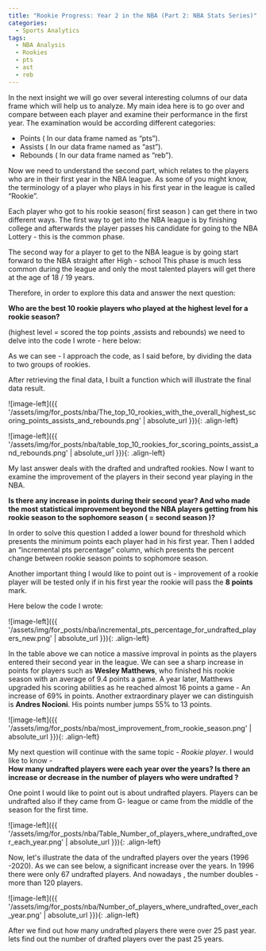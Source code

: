 ```yaml
---
title: "Rookie Progress: Year 2 in the NBA (Part 2: NBA Stats Series)"
categories:
  - Sports Analytics
tags:
  - NBA Analysis
  - Rookies
  - pts
  - ast
  - reb
---
```


In the next insight we will go over several interesting columns of our data frame which will help us to analyze. My main idea here is to go over and compare between each player and examine their performance in the first year. The examination would be according different categories:
* Points ( In our data frame named  as “pts”).
* Assists  ( In our data frame named  as “ast”).
* Rebounds ( In our data frame named  as “reb”).

Now we need to understand the second part, which relates to the players who are in their first year in the NBA league. As some of you might know, the terminology of a player who plays in his first year in the league is called “Rookie”.

Each player who got to his rookie season( first season ) can get there in two different ways. The first way to get into the NBA league is by finishing college and afterwards the player passes his candidate for going to the NBA Lottery - this is the common phase.

The second way for a player to get to the NBA league is by going start forward to the NBA straight after High - school This  phase is much less common during the league and only the most talented players will get there at the age of 18 / 19 years.

Therefore, in order to explore this data and answer the next question:

**Who are the best 10 rookie players who played at the highest level for a rookie season?** 

(highest level  = scored the top points ,assists and rebounds) we need to delve into the code I wrote - here below:



<script src="https://gist.github.com/AnalyticsForPleasure/c9c94cb946242195cafc7e8d80d8ee01.js"></script>


As we can see - I approach the code, as I said before, by dividing the data to two groups of rookies.


After retrieving the final data, I built a function which will illustrate the final data result.


<script src="https://gist.github.com/AnalyticsForPleasure/1bd847d7e07fa37480965d1e20822e7e.js"></script>




![image-left]({{ '/assets/img/for_posts/nba/The_top_10_rookies_with_the_overall_highest_scoring_points_assists_and_rebounds.png' | absolute_url }}){: .align-left}



![image-left]({{ '/assets/img/for_posts/nba/table_top_10_rookies_for_scoring_points_assist_and_rebounds.png' | absolute_url }}){: .align-left}



My last answer deals with the drafted and undrafted rookies. Now I want to examine the improvement of the players in their second year playing in the NBA. 

**Is there any increase in points during their second year? And who made the most statistical improvement beyond the NBA players getting from his rookie season to the sophomore season (  = second season )?**

In order to solve this question I added a lower bound for threshold which presents the minimum points each player had in his first year.
Then I added an “incremental pts percentage” column, which presents the percent change between  rookie season points to sophomore season.

Another important thing I would like to point out is - improvement of a rookie player will be tested only if in his first year the rookie will pass the **8 points** mark. 

Here below the code I wrote:


<script src="https://gist.github.com/AnalyticsForPleasure/655f5599e4b2850ab0e737cfa9bc13c2.js"></script>


 ![image-left]({{ '/assets/img/for_posts/nba/incremental_pts_percentage_for_undrafted_players_new.png' | absolute_url }}){: .align-left} 

In the table above we can notice a massive improval in points as the players entered their second year in the league. We can see a sharp increase in points for players such as **Wesley Matthews**, who finished his rookie season with an average of 9.4 points a game. A year later, Matthews upgraded his scoring abilities as he reached almost 16 points a game - An increase of 69% in points.
Another extraordinary player we can distinguish  is **Andres Nocioni**. His points number jumps 55% to 13 points.

![image-left]({{ '/assets/img/for_posts/nba/most_improvement_from_rookie_season.png' | absolute_url }}){: .align-left}







My next question will continue with the same topic -  *Rookie player*.
I would like to know -  
**How many undrafted players were each year over the years? Is there an increase or decrease in the number of players who were undrafted ?**

One point I would like to point out is about undrafted players. 
Players can be undrafted also if they came from G- league or came from the middle of the season for the first time.


<script src="https://gist.github.com/AnalyticsForPleasure/3fceacbaadb720c9c3f639bfe0ca13fc.js"></script>


![image-left]({{ '/assets/img/for_posts/nba/Table_Number_of_players_where_undrafted_over_each_year.png' | absolute_url }}){: .align-left}



Now, let's illustrate the data of the undrafted players over the years (1996 -2020). As we can see below, a significant increase over the years. In 1996 there were only 67 undrafted players. And nowadays , the number doubles - more than 120 players. 



![image-left]({{ '/assets/img/for_posts/nba/Number_of_players_where_undrafted_over_each_year.png' | absolute_url }}){: .align-left} 


After we find out how many undrafted players there were over 25 past year. lets find out the number of drafted players over the past 25 years.
